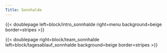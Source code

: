 ```yaml
---
Title: Sonnhalde
---
```

<!-- {{< doublepage right=block/team_sonnhalde left=menu background=beige border=stripes >}} -->

<!-- {{< doublepage right=block/intro_sonnhalde left=menu background=beige border=stripes >}} -->


{{< doublepage left=block/intro_sonnhalde right=menu background=beige border=stripes >}}

{{< doublepage right=block/team_sonnhalde left=block/tagesablauf_sonnhalde background=beige border=stripes >}}